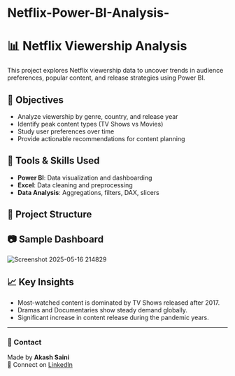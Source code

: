 # Netflix-Power-BI-Analysis-
# 📊 Netflix Viewership Analysis

This project explores Netflix viewership data to uncover trends in audience preferences, popular content, and release strategies using Power BI.

## 📌 Objectives
- Analyze viewership by genre, country, and release year
- Identify peak content types (TV Shows vs Movies)
- Study user preferences over time
- Provide actionable recommendations for content planning

## 🧰 Tools & Skills Used
- **Power BI**: Data visualization and dashboarding
- **Excel**: Data cleaning and preprocessing
- **Data Analysis**: Aggregations, filters, DAX, slicers

## 📂 Project Structure

## 📷 Sample Dashboard
![Screenshot 2025-05-16 214829](https://github.com/user-attachments/assets/d1112e7e-afd2-41a9-a225-6ed69e729854)


## 📈 Key Insights
- Most-watched content is dominated by TV Shows released after 2017.
- Dramas and Documentaries show steady demand globally.
- Significant increase in content release during the pandemic years.
---

### 📌 Contact
Made by **Akash Saini**  
📧 Connect on [LinkedIn](https://www.linkedin.com/in/akash-saini1905)
